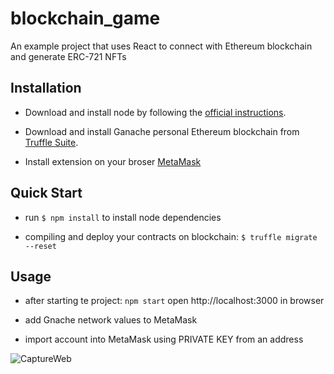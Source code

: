 # blockchain_game
An example project that uses React to connect with Ethereum blockchain
and generate ERC-721 NFTs

Installation
------------
- Download and install node by following the [official instructions](https://nodejs.org/en/).

- Download and install Ganache personal Ethereum blockchain from [Truffle Suite](https://trufflesuite.com/ganache/).

- Install extension on your broser [MetaMask](https://metamask.io/)

Quick Start
-----------
- run `$ npm install` to install node dependencies

- compiling and deploy your contracts on blockchain: `$ truffle migrate --reset`

Usage
-----
- after starting te project: `npm start` open http://localhost:3000 in browser

- add Gnache network values to MetaMask

- import account into MetaMask using PRIVATE KEY from an address

![CaptureWeb](https://user-images.githubusercontent.com/17765841/209145834-5f00f495-670f-4189-a23d-2d6f9126fe67.PNG)

